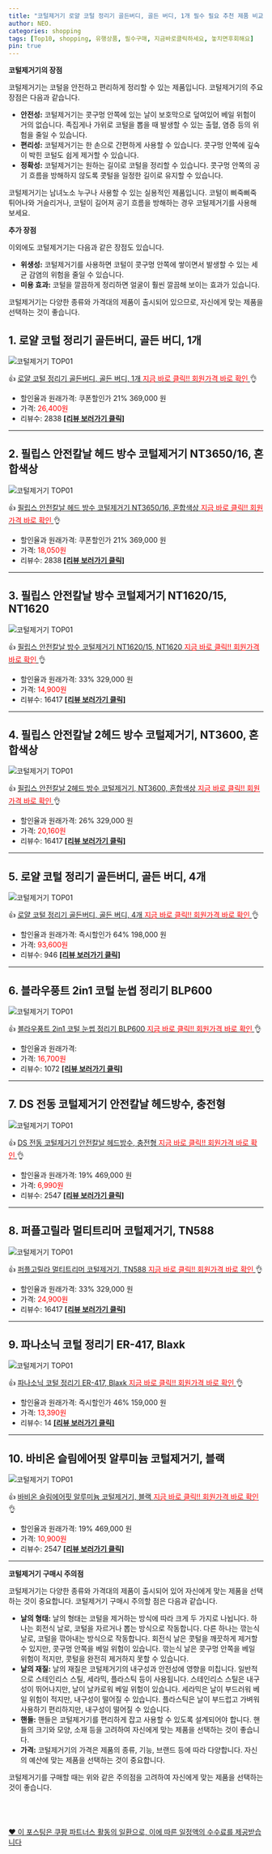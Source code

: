 ```yaml
---
title: "코털제거기 로얄 코털 정리기 골든버디, 골든 버디, 1개 필수 필요 추천 제품 비교 최저 가격 비교 장점 구매 후기 구매평"
author: NEO.
categories: shopping
tags: [Top10, shopping, 유행상품, 필수구매, 지금바로클릭하세요, 놓치면후회해요]
pin: true
---
```

**코털제거기의 장점**

코털제거기는 코털을 안전하고 편리하게 정리할 수 있는 제품입니다. 코털제거기의 주요 장점은 다음과 같습니다.

* **안전성:** 코털제거기는 콧구멍 안쪽에 있는 날이 보호막으로 덮여있어 베일 위험이 거의 없습니다. 족집게나 가위로 코털을 뽑을 때 발생할 수 있는 출혈, 염증 등의 위험을 줄일 수 있습니다.
* **편리성:** 코털제거기는 한 손으로 간편하게 사용할 수 있습니다. 콧구멍 안쪽에 깊숙이 박힌 코털도 쉽게 제거할 수 있습니다.
* **정확성:** 코털제거기는 원하는 길이로 코털을 정리할 수 있습니다. 콧구멍 안쪽의 공기 흐름을 방해하지 않도록 콧털을 일정한 길이로 유지할 수 있습니다.

코털제거기는 남녀노소 누구나 사용할 수 있는 실용적인 제품입니다. 코털이 삐죽삐죽 튀어나와 거슬리거나, 코털이 길어져 공기 흐름을 방해하는 경우 코털제거기를 사용해 보세요.

**추가 장점**

이외에도 코털제거기는 다음과 같은 장점도 있습니다.

* **위생성:** 코털제거기를 사용하면 코털이 콧구멍 안쪽에 쌓이면서 발생할 수 있는 세균 감염의 위험을 줄일 수 있습니다.
* **미용 효과:** 코털을 깔끔하게 정리하면 얼굴이 훨씬 깔끔해 보이는 효과가 있습니다.

코털제거기는 다양한 종류와 가격대의 제품이 출시되어 있으므로, 자신에게 맞는 제품을 선택하는 것이 좋습니다.

   

## 1. 로얄 코털 정리기 골든버디, 골든 버디, 1개

![코털제거기 TOP01](https://thumbnail6.coupangcdn.com/thumbnails/remote/490x490ex/image/retail/images/3226508878788592-26dbb931-80a6-42d6-ba46-28cfe6cadaa9.jpg)


👍 [로얄 코털 정리기 골든버디, 골든 버디, 1개 <font color=red> 지금 바로 클릭!! 회원가격 바로 확인 </font> ](https://link.coupang.com/re/AFFSDP?lptag=AF3617701&subid=GithubCoopas&pageKey=7295722079&traceid=V0-153&itemId=17597918030&vendorItemId=76515014291) 👌 


- 할인율과 원래가격: 쿠폰할인가 21%  369,000   원
- 가격: <span style='color:red'>26,400원</span>
- 리뷰수: 2838  [**[리뷰 보러가기 클릭]**](https://link.coupang.com/re/AFFSDP?lptag=AF3617701&subid=GithubCoopas&pageKey=7295722079&traceid=V0-153&itemId=17597918030&vendorItemId=76515014291)

---


   

## 2. 필립스 안전칼날 헤드 방수 코털제거기 NT3650/16, 혼합색상

![코털제거기 TOP01](https://thumbnail9.coupangcdn.com/thumbnails/remote/490x490ex/image/retail/images/1256859962569065-98748ffd-2698-4ab1-b5e2-4f62f3c8ded9.jpg)


👍 [필립스 안전칼날 헤드 방수 코털제거기 NT3650/16, 혼합색상 <font color=red> 지금 바로 클릭!! 회원가격 바로 확인 </font> ](https://link.coupang.com/re/AFFSDP?lptag=AF3617701&subid=GithubCoopas&pageKey=4577635015&traceid=V0-153&itemId=5604545211&vendorItemId=72903773691) 👌 


- 할인율과 원래가격: 쿠폰할인가 21%  369,000   원
- 가격: <span style='color:red'>18,050원</span>
- 리뷰수: 2838  [**[리뷰 보러가기 클릭]**](https://link.coupang.com/re/AFFSDP?lptag=AF3617701&subid=GithubCoopas&pageKey=4577635015&traceid=V0-153&itemId=5604545211&vendorItemId=72903773691)

---


   

## 3. 필립스 안전칼날 방수 코털제거기 NT1620/15, NT1620

![코털제거기 TOP01](https://thumbnail8.coupangcdn.com/thumbnails/remote/490x490ex/image/vendor_inventory/f88b/91cfc5ed9e9fc95e0ff4cf8afd98ba899f8fcfe06d1dbbea72c92b95fcd7.jpg)


👍 [필립스 안전칼날 방수 코털제거기 NT1620/15, NT1620 <font color=red> 지금 바로 클릭!! 회원가격 바로 확인 </font> ](https://link.coupang.com/re/AFFSDP?lptag=AF3617701&subid=GithubCoopas&pageKey=7248806358&traceid=V0-153&itemId=18434453875&vendorItemId=86753035021) 👌 


- 할인율과 원래가격: 33%  329,000   원
- 가격: <span style='color:red'>14,900원</span>
- 리뷰수: 16417  [**[리뷰 보러가기 클릭]**](https://link.coupang.com/re/AFFSDP?lptag=AF3617701&subid=GithubCoopas&pageKey=7248806358&traceid=V0-153&itemId=18434453875&vendorItemId=86753035021)

---


   

## 4. 필립스 안전칼날 2헤드 방수 코털제거기, NT3600, 혼합색상

![코털제거기 TOP01](https://thumbnail10.coupangcdn.com/thumbnails/remote/490x490ex/image/retail/images/2020/03/10/21/4/b35bd687-a306-4251-9cdb-16ac61982d00.jpg)


👍 [필립스 안전칼날 2헤드 방수 코털제거기, NT3600, 혼합색상 <font color=red> 지금 바로 클릭!! 회원가격 바로 확인 </font> ](https://link.coupang.com/re/AFFSDP?lptag=AF3617701&subid=GithubCoopas&pageKey=1391384759&traceid=V0-153&itemId=2426740970&vendorItemId=70405183245) 👌 


- 할인율과 원래가격: 26%  329,000   원
- 가격: <span style='color:red'>20,160원</span>
- 리뷰수: 16417  [**[리뷰 보러가기 클릭]**](https://link.coupang.com/re/AFFSDP?lptag=AF3617701&subid=GithubCoopas&pageKey=1391384759&traceid=V0-153&itemId=2426740970&vendorItemId=70405183245)

---


   

## 5. 로얄 코털 정리기 골든버디, 골든 버디, 4개

![코털제거기 TOP01](https://thumbnail7.coupangcdn.com/thumbnails/remote/490x490ex/image/retail/images/af443ad7-9f51-4c80-85e7-2833e077abfc5422519510050963541.png)


👍 [로얄 코털 정리기 골든버디, 골든 버디, 4개 <font color=red> 지금 바로 클릭!! 회원가격 바로 확인 </font> ](https://link.coupang.com/re/AFFSDP?lptag=AF3617701&subid=GithubCoopas&pageKey=7295722079&traceid=V0-153&itemId=19168438497&vendorItemId=86286729578) 👌 


- 할인율과 원래가격: 즉시할인가 64%  198,000   원
- 가격: <span style='color:red'>93,600원</span>
- 리뷰수: 946  [**[리뷰 보러가기 클릭]**](https://link.coupang.com/re/AFFSDP?lptag=AF3617701&subid=GithubCoopas&pageKey=7295722079&traceid=V0-153&itemId=19168438497&vendorItemId=86286729578)

---


   

## 6. 블라우풍트 2in1 코털 눈썹 정리기 BLP600

![코털제거기 TOP01](https://thumbnail10.coupangcdn.com/thumbnails/remote/490x490ex/image/vendor_inventory/a999/42c65274b62c564747ee22cb79bc043f5f6041d9f30ba5e60d9afd0f2dbf.jpg)


👍 [블라우풍트 2in1 코털 눈썹 정리기 BLP600 <font color=red> 지금 바로 클릭!! 회원가격 바로 확인 </font> ](https://link.coupang.com/re/AFFSDP?lptag=AF3617701&subid=GithubCoopas&pageKey=6455002819&traceid=V0-153&itemId=14027931402&vendorItemId=81389885855) 👌 


- 할인율과 원래가격: 
- 가격: <span style='color:red'>16,700원</span>
- 리뷰수: 1072  [**[리뷰 보러가기 클릭]**](https://link.coupang.com/re/AFFSDP?lptag=AF3617701&subid=GithubCoopas&pageKey=6455002819&traceid=V0-153&itemId=14027931402&vendorItemId=81389885855)

---


   

## 7. DS 전동 코털제거기 안전칼날 헤드방수, 충전형

![코털제거기 TOP01](https://thumbnail9.coupangcdn.com/thumbnails/remote/490x490ex/image/vendor_inventory/cdeb/c46d8683fecc9df9822cadf6ab5823aab346552c051346d7eb77fe081633.png)


👍 [DS 전동 코털제거기 안전칼날 헤드방수, 충전형 <font color=red> 지금 바로 클릭!! 회원가격 바로 확인 </font> ](https://link.coupang.com/re/AFFSDP?lptag=AF3617701&subid=GithubCoopas&pageKey=7608771899&traceid=V0-153&itemId=20146148075&vendorItemId=87256989028) 👌 


- 할인율과 원래가격: 19%  469,000   원
- 가격: <span style='color:red'>6,990원</span>
- 리뷰수: 2547  [**[리뷰 보러가기 클릭]**](https://link.coupang.com/re/AFFSDP?lptag=AF3617701&subid=GithubCoopas&pageKey=7608771899&traceid=V0-153&itemId=20146148075&vendorItemId=87256989028)

---


   

## 8. 퍼플고릴라 멀티트리머 코털제거기, TN588

![코털제거기 TOP01](https://thumbnail6.coupangcdn.com/thumbnails/remote/490x490ex/image/retail/images/2022/12/12/11/4/c5df456e-c515-4b7a-a927-aadf2b417a84.jpg)


👍 [퍼플고릴라 멀티트리머 코털제거기, TN588 <font color=red> 지금 바로 클릭!! 회원가격 바로 확인 </font> ](https://link.coupang.com/re/AFFSDP?lptag=AF3617701&subid=GithubCoopas&pageKey=6988073296&traceid=V0-153&itemId=17093975474&vendorItemId=84267839893) 👌 


- 할인율과 원래가격: 33%  329,000   원
- 가격: <span style='color:red'>24,900원</span>
- 리뷰수: 16417  [**[리뷰 보러가기 클릭]**](https://link.coupang.com/re/AFFSDP?lptag=AF3617701&subid=GithubCoopas&pageKey=6988073296&traceid=V0-153&itemId=17093975474&vendorItemId=84267839893)

---


   

## 9. 파나소닉 코털 정리기 ER-417, Blaxk

![코털제거기 TOP01](https://thumbnail8.coupangcdn.com/thumbnails/remote/490x490ex/image/retail/images/190460467622096-7ec91fc7-82db-47eb-b0f5-8f7d8fb8401b.jpg)


👍 [파나소닉 코털 정리기 ER-417, Blaxk <font color=red> 지금 바로 클릭!! 회원가격 바로 확인 </font> ](https://link.coupang.com/re/AFFSDP?lptag=AF3617701&subid=GithubCoopas&pageKey=36781423&traceid=V0-153&itemId=135665470&vendorItemId=3289206602) 👌 


- 할인율과 원래가격: 즉시할인가 46%  159,000   원
- 가격: <span style='color:red'>13,390원</span>
- 리뷰수: 14  [**[리뷰 보러가기 클릭]**](https://link.coupang.com/re/AFFSDP?lptag=AF3617701&subid=GithubCoopas&pageKey=36781423&traceid=V0-153&itemId=135665470&vendorItemId=3289206602)

---


   

## 10. 바비온 슬림에어핏 알루미늄 코털제거기, 블랙

![코털제거기 TOP01](https://thumbnail10.coupangcdn.com/thumbnails/remote/490x490ex/image/retail/images/1690627377542125-add8f7e2-e298-4d9b-9b95-470cc6961112.jpg)


👍 [바비온 슬림에어핏 알루미늄 코털제거기, 블랙 <font color=red> 지금 바로 클릭!! 회원가격 바로 확인 </font> ](https://link.coupang.com/re/AFFSDP?lptag=AF3617701&subid=GithubCoopas&pageKey=6518101776&traceid=V0-153&itemId=14428878078&vendorItemId=81672638208) 👌 


- 할인율과 원래가격: 19%  469,000   원
- 가격: <span style='color:red'>10,900원</span>
- 리뷰수: 2547  [**[리뷰 보러가기 클릭]**](https://link.coupang.com/re/AFFSDP?lptag=AF3617701&subid=GithubCoopas&pageKey=6518101776&traceid=V0-153&itemId=14428878078&vendorItemId=81672638208)

---
**코털제거기 구매시 주의점**

코털제거기는 다양한 종류와 가격대의 제품이 출시되어 있어 자신에게 맞는 제품을 선택하는 것이 중요합니다. 코털제거기 구매시 주의할 점은 다음과 같습니다.

* **날의 형태:** 날의 형태는 코털을 제거하는 방식에 따라 크게 두 가지로 나뉩니다. 하나는 회전식 날로, 코털을 자르거나 뽑는 방식으로 작동합니다. 다른 하나는 깎는식 날로, 코털을 깎아내는 방식으로 작동합니다. 회전식 날은 콧털을 깨끗하게 제거할 수 있지만, 콧구멍 안쪽을 베일 위험이 있습니다. 깎는식 날은 콧구멍 안쪽을 베일 위험이 적지만, 콧털을 완전히 제거하지 못할 수 있습니다.
* **날의 재질:** 날의 재질은 코털제거기의 내구성과 안전성에 영향을 미칩니다. 일반적으로 스테인리스 스틸, 세라믹, 플라스틱 등이 사용됩니다. 스테인리스 스틸은 내구성이 뛰어나지만, 날이 날카로워 베일 위험이 있습니다. 세라믹은 날이 부드러워 베일 위험이 적지만, 내구성이 떨어질 수 있습니다. 플라스틱은 날이 부드럽고 가벼워 사용하기 편리하지만, 내구성이 떨어질 수 있습니다.
* **핸들:** 핸들은 코털제거기를 편리하게 잡고 사용할 수 있도록 설계되어야 합니다. 핸들의 크기와 모양, 소재 등을 고려하여 자신에게 맞는 제품을 선택하는 것이 좋습니다.
* **가격:** 코털제거기의 가격은 제품의 종류, 기능, 브랜드 등에 따라 다양합니다. 자신의 예산에 맞는 제품을 선택하는 것이 중요합니다.

코털제거기를 구매할 때는 위와 같은 주의점을 고려하여 자신에게 맞는 제품을 선택하는 것이 좋습니다.<br><br><br><br><br> [ ❤  이 포스팅은 쿠팡 파트너스 활동의 일환으로, 이에 따른 일정액의 수수료를 제공받습니다](https://link.coupang.com/a/bcEFyh)